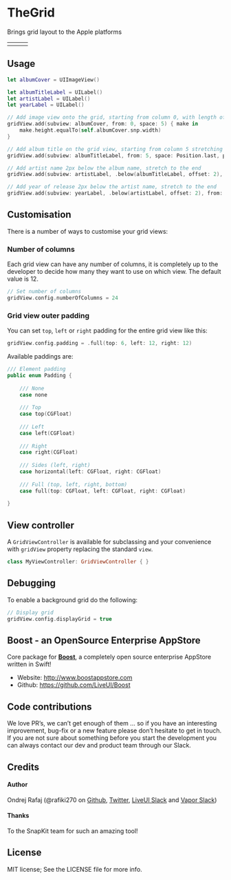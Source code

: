 # TheGrid

Brings grid layout to the Apple platforms

<table>
	<tr>
		<td><img src="https://github.com/LiveUI/TheGrid/blob/master/Other/12-column.png?raw=true" alt="" /></td>
		<td><img src="https://github.com/LiveUI/TheGrid/blob/master/Other/8-column.png?raw=true" alt="" /></td>
		<td><img src="https://github.com/LiveUI/TheGrid/blob/master/Other/22-column.png?raw=true" alt="" /></td>
	</tr>
</table>

## Usage

```swift
let albumCover = UIImageView()

let albumTitleLabel = UILabel()
let artistLabel = UILabel()
let yearLabel = UILabel()

// Add image view onto the grid, starting from column 0, with length of 5 column and make some additional SnapKit "fine-tuning"
gridView.add(subview: albumCover, from: 0, space: 5) { make in
    make.height.equalTo(self.albumCover.snp.width)
}

// Add album title on the grid view, starting from column 5 stretching to the last column with 12px padding from the image view
gridView.add(subview: albumTitleLabel, from: 5, space: Position.last, padding: .left(12))

// Add artist name 2px below the album name, stretch to the end
gridView.add(subview: artistLabel, .below(albumTitleLabel, offset: 2), from: 5, space: Position.last, padding: .left(12))

// Add year of release 2px below the artist name, stretch to the end
gridView.add(subview: yearLabel, .below(artistLabel, offset: 2), from: 5, space: Position.last, padding: .left(12))
```

## Customisation

There is a number of ways to customise your grid views:

### Number of columns

Each grid view can have any number of columns, it is completely up to the developer to decide how many they want to use on which view. The default value is 12.

```swift
// Set number of columns
gridView.config.numberOfColumns = 24
```

### Grid view outer padding

You can set `top`, `left` or `right` padding for the entire grid view like this:

```swift
gridView.config.padding = .full(top: 6, left: 12, right: 12)
```

Available paddings are:
```swift
/// Element padding
public enum Padding {
    
    /// None
    case none
    
    /// Top
    case top(CGFloat)
    
    /// Left
    case left(CGFloat)
    
    /// Right
    case right(CGFloat)
    
    /// Sides (left, right)
    case horizontal(left: CGFloat, right: CGFloat)
    
    /// Full (top, left, right, bottom)
    case full(top: CGFloat, left: CGFloat, right: CGFloat)
    
}

```

## View controller

A `GridViewController` is available for subclassing and your convenience with `gridView` property replacing the standard `view`.

```swift
class MyViewController: GridViewController { }
```

## Debugging

To enable a background grid do the following:

```swift
// Display grid
gridView.config.displayGrid = true
```

## Boost - an OpenSource Enterprise AppStore

Core package for <b>[Boost](http://www.boostappstore.com)</b>, a completely open source enterprise AppStore written in Swift!
- Website: http://www.boostappstore.com
- Github: https://github.com/LiveUI/Boost

## Code contributions

We love PR’s, we can’t get enough of them ... so if you have an interesting improvement, bug-fix or a new feature please don’t hesitate to get in touch. If you are not sure about something before you start the development you can always contact our dev and product team through our Slack.

## Credits

#### Author
Ondrej Rafaj (@rafiki270 on [Github](https://github.com/rafiki270), [Twitter](https://twitter.com/rafiki270), [LiveUI Slack](http://bit.ly/2B0dEyt) and [Vapor Slack](https://vapor.team/))

#### Thanks
To the SnapKit team for such an amazing tool!

## License

MIT license; See the LICENSE file for more info.
